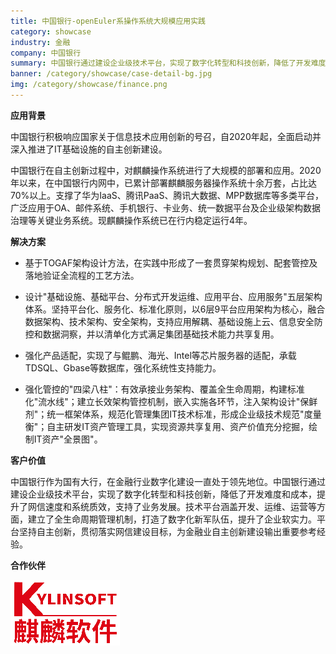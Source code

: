 ```yaml
---
title: 中国银行-openEuler系操作系统大规模应用实践
category: showcase
industry: 金融
company: 中国银行
summary: 中国银行通过建设企业级技术平台，实现了数字化转型和科技创新，降低了开发难度和成本，提升了网信速度和系统质效，支持了业务发展。
banner: /category/showcase/case-detail-bg.jpg
img: /category/showcase/finance.png
---
```





**应用背景**

中国银行积极响应国家关于信息技术应用创新的号召，自2020年起，全面启动并深入推进了IT基础设施的自主创新建设。

中国银行在自主创新过程中，对麒麟操作系统进行了大规模的部署和应用。2020年以来，在中国银行内网中，已累计部署麒麟服务器操作系统十余万套，占比达70%以上。支撑了华为IaaS、腾讯PaaS、腾讯大数据、MPP数据库等多类平台，广泛应用于OA、邮件系统、手机银行、卡业务、统一数据平台及企业级架构数据治理等关键业务系统。现麒麟操作系统已在行内稳定运行4年。

**解决方案**

-   基于TOGAF架构设计方法，在实践中形成了一套贯穿架构规划、配套管控及落地验证全流程的工艺方法。

-   设计"基础设施、基础平台、分布式开发运维、应用平台、应用服务"五层架构体系。坚持平台化、服务化、标准化原则，以6层9平台应用架构为核心，融合数据架构、技术架构、安全架构，支持应用解耦、基础设施上云、信息安全防控和数据洞察，并以清单化方式满足集团基础技术能力共享复用。

-   强化产品适配，实现了与鲲鹏、海光、Intel等芯片服务器的适配，承载TDSQL、Gbase等数据库，强化系统性支持能力。

-   强化管控的"四梁八柱"：有效承接业务架构、覆盖全生命周期，构建标准化"流水线"；建立长效架构管控机制，嵌入实施各环节，注入架构设计"保鲜剂"；统一框架体系，规范化管理集团IT技术标准，形成企业级技术规范"度量衡"；自主研发IT资产管理工具，实现资源共享复用、资产价值充分挖掘，绘制IT资产"全景图"。

**客户价值**

中国银行作为国有大行，在金融行业数字化建设一直处于领先地位。中国银行通过建设企业级技术平台，实现了数字化转型和科技创新，降低了开发难度和成本，提升了网信速度和系统质效，支持了业务发展。技术平台涵盖开发、运维、运营等方面，建立了全生命周期管理机制，打造了数字化新军队伍，提升了企业软实力。平台坚持自主创新，贯彻落实网信建设目标，为金融业自主创新建设输出重要参考经验。

**合作伙伴**

![文本 描述已自动生成](./media/image1.png)
